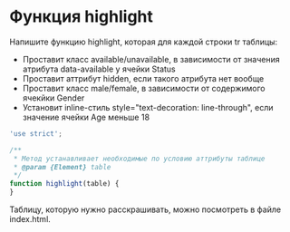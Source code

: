# Функция highlight

Напишите функцию highlight, которая для каждой строки tr таблицы:
- Проставит класс available/unavailable, в зависимости от значения атрибута data-available у ячейки Status
- Проставит аттрибут hidden, если такого атрибута нет вообще
- Проставит класс male/female, в зависимости от содержимого ячекйки Gender
- Установит inline-стиль style="text-decoration: line-through", если значение ячейки Age меньше 18

```javascript
'use strict';

/**
 * Метод устанавливает необходимые по условию аттрибуты таблице
 * @param {Element} table
 */
function highlight(table) {
}
```

Таблицу, которую нужно расскрашивать, можно посмотреть в файле index.html.

